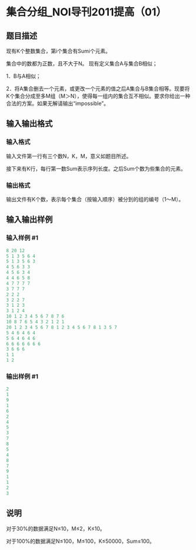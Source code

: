 # 集合分组_NOI导刊2011提高（01） 

## 题目描述

现有K个整数集合，第i个集合有Sumi个元素。 

集合中的数都为正数，且不大于N。 现有定义集合A与集合B相似； 

1．B与A相似； 

2．将A集合删去一个元素，或更改一个元素的值之后A集合与B集合相等。现要将K个集合分成至多M组（M＞N），使得每一组内的集合互不相似。要求你给出一种合法的方案。如果无解请输出“impossible”。 

## 输入输出格式

### 输入格式

输入文件第一行有三个数N，K，M，意义如题目所述。 

接下来有K行，每行第一数Sum表示序列长度。之后Sum个数为些集合的元素。

### 输出格式

输出文件有K个数，表示每个集合（按输入顺序）被分到的组的编号（1～M）。

## 输入输出样例

### 输入样例 #1

```cpp
8 20 12 
5 1 3 5 6 4 
5 1 3 5 6 3 
4 5 6 3 3 
4 5 6 3 4 
4 4 6 5 8 
4 7 7 7 7 
3 7 7 7 
2 2 2 
3 2 2 7 
3 1 2 3 
3 1 2 4 
10 1 2 3 4 5 6 7 8 7 6 
10 8 7 6 5 4 3 2 1 2 1 
20 1 2 3 4 5 6 7 8 1 2 3 4 5 6 7 8 1 3 5 7 
5 4 6 4 6 4 
5 6 4 6 4 6 
6 6 6 6 6 6 6 
3 6 6 6 
1 1 
1 2
```


### 输出样例 #1

```cpp
2 
1 
9 
1 
6 
2 
4 
5 
3 
7 
8 
5 
4 
8
7 
9 
1 
1 
2
3
```


## 说明

对于30%的数据满足N≤10，M≤2，K≤10。 

对于100%的数据满足N≤100，M≤100，K≤50000，Sum≤100。


